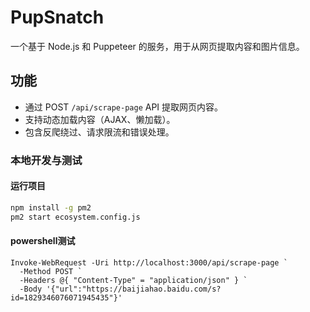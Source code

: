 # PupSnatch

一个基于 Node.js 和 Puppeteer 的服务，用于从网页提取内容和图片信息。

## 功能
- 通过 POST `/api/scrape-page` API 提取网页内容。
- 支持动态加载内容（AJAX、懒加载）。
- 包含反爬绕过、请求限流和错误处理。


### 本地开发与测试

#### 运行项目
```bash
npm install -g pm2
pm2 start ecosystem.config.js
```

#### powershell测试
```
Invoke-WebRequest -Uri http://localhost:3000/api/scrape-page `
  -Method POST `
  -Headers @{ "Content-Type" = "application/json" } `
  -Body '{"url":"https://baijiahao.baidu.com/s?id=1829346076071945435"}'
```
